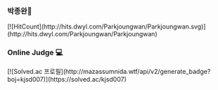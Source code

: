 <h3>박종완🤪</h3>[![HitCount](http://hits.dwyl.com/Parkjoungwan/Parkjoungwan.svg)](http://hits.dwyl.com/Parkjoungwan/Parkjoungwan)
<h3>Online Judge 💻</h3>
[![Solved.ac 프로필](http://mazassumnida.wtf/api/v2/generate_badge?boj=kjsd007)](https://solved.ac/kjsd007)
